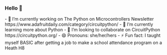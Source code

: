 ### Hello 👋

<!--
- **TheKitty/TheKitty** is a ✨ _special_ ✨ repository because its `README.md` (this file) appears on your GitHub profile.
--!>

- 🔭 I’m currently working on The Python on Microcontrollers Newsletter https://www.adafruitdaily.com/category/circuitpython/

- 🌱 I’m currently learning more about Python

- 👯 I’m looking to collaborate on CircuitPython https://circuitpython.org/

- 😄 Pronouns: she/her/hers

- ⚡ Fun fact: I taught myself BASIC after getting a job to make a school attendance program on a Heath H8

